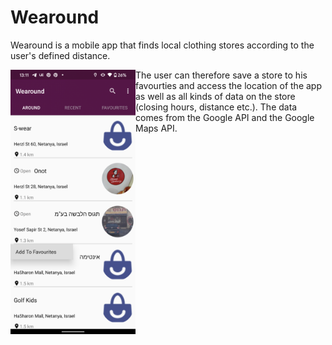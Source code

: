 # Wearound

Wearound is a mobile app that finds local clothing stores according to the user's defined distance.
<div><a href="url"><img src="./readme_images/favourites.png" align="left" width="200" ></a></div>
The user can therefore save a store to his favourties and access the location of the app as well as all kinds of data on the store (closing hours, distance etc.).
The data comes from the Google API and the Google Maps API.

